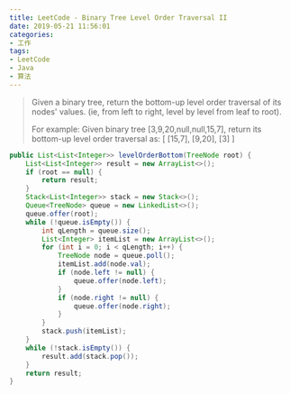 ```yaml
---
title: LeetCode - Binary Tree Level Order Traversal II
date: 2019-05-21 11:56:01
categories:
- 工作
tags:
- LeetCode
- Java
- 算法
---
```

> Given a binary tree, return the bottom-up level order traversal of its nodes' values. (ie, from left to right, level by level from leaf to root).
> 
> For example:
> Given binary tree [3,9,20,null,null,15,7], return its bottom-up level order traversal as:
> [
>   [15,7],
>   [9,20],
>   [3]
> ]

```java
public List<List<Integer>> levelOrderBottom(TreeNode root) {
    List<List<Integer>> result = new ArrayList<>();
    if (root == null) {
        return result;
    }
    Stack<List<Integer>> stack = new Stack<>();
    Queue<TreeNode> queue = new LinkedList<>();
    queue.offer(root);
    while (!queue.isEmpty()) {
        int qLength = queue.size();
        List<Integer> itemList = new ArrayList<>();
        for (int i = 0; i < qLength; i++) {
            TreeNode node = queue.poll();
            itemList.add(node.val);
            if (node.left != null) {
                queue.offer(node.left);
            }
            if (node.right != null) {
                queue.offer(node.right);
            }
        }
        stack.push(itemList);
    }
    while (!stack.isEmpty()) {
        result.add(stack.pop());
    }
    return result;
}
```